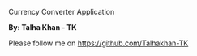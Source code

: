 Currency Converter Application

**By: Talha Khan - TK**

Please follow me on https://github.com/Talhakhan-TK